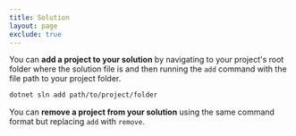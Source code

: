 ```yaml
---
title: Solution
layout: page
exclude: true
---
```


You can **add a project to your solution** by navigating to your project's root folder where the solution file is and then running the `add` command with the file path to your project folder.
```bash
dotnet sln add path/to/project/folder
```

You can **remove a project from your solution** using the same command format but replacing `add` with `remove`.